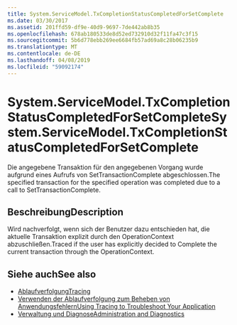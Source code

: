 ```yaml
---
title: System.ServiceModel.TxCompletionStatusCompletedForSetComplete
ms.date: 03/30/2017
ms.assetid: 201ffd59-df9e-40d9-9697-7de442ab8b35
ms.openlocfilehash: 678ab180533de8d52ed732910d32f11fa47c3f15
ms.sourcegitcommit: 5b6d778ebb269ee6684fb57ad69a8c28b06235b9
ms.translationtype: MT
ms.contentlocale: de-DE
ms.lasthandoff: 04/08/2019
ms.locfileid: "59092174"
---
```

# <a name="systemservicemodeltxcompletionstatuscompletedforsetcomplete"></a><span data-ttu-id="614d8-102">System.ServiceModel.TxCompletionStatusCompletedForSetComplete</span><span class="sxs-lookup"><span data-stu-id="614d8-102">System.ServiceModel.TxCompletionStatusCompletedForSetComplete</span></span>
<span data-ttu-id="614d8-103">Die angegebene Transaktion für den angegebenen Vorgang wurde aufgrund eines Aufrufs von SetTransactionComplete abgeschlossen.</span><span class="sxs-lookup"><span data-stu-id="614d8-103">The specified transaction for the specified operation was completed due to a call to SetTransactionComplete.</span></span>  
  
## <a name="description"></a><span data-ttu-id="614d8-104">Beschreibung</span><span class="sxs-lookup"><span data-stu-id="614d8-104">Description</span></span>  
 <span data-ttu-id="614d8-105">Wird nachverfolgt, wenn sich der Benutzer dazu entschieden hat, die aktuelle Transaktion explizit durch den OperationContext abzuschließen.</span><span class="sxs-lookup"><span data-stu-id="614d8-105">Traced if the user has explicitly decided to Complete the current transaction through the OperationContext.</span></span>  
  
## <a name="see-also"></a><span data-ttu-id="614d8-106">Siehe auch</span><span class="sxs-lookup"><span data-stu-id="614d8-106">See also</span></span>

- [<span data-ttu-id="614d8-107">Ablaufverfolgung</span><span class="sxs-lookup"><span data-stu-id="614d8-107">Tracing</span></span>](../../../../../docs/framework/wcf/diagnostics/tracing/index.md)
- [<span data-ttu-id="614d8-108">Verwenden der Ablaufverfolgung zum Beheben von Anwendungsfehlern</span><span class="sxs-lookup"><span data-stu-id="614d8-108">Using Tracing to Troubleshoot Your Application</span></span>](../../../../../docs/framework/wcf/diagnostics/tracing/using-tracing-to-troubleshoot-your-application.md)
- [<span data-ttu-id="614d8-109">Verwaltung und Diagnose</span><span class="sxs-lookup"><span data-stu-id="614d8-109">Administration and Diagnostics</span></span>](../../../../../docs/framework/wcf/diagnostics/index.md)
